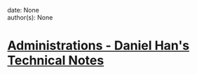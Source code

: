 
date: None  
author(s): None  

# [Administrations - Daniel Han's Technical Notes](https://sites.google.com/site/xiangyangsite/home/technical-tips/linux-unix/administrations)



